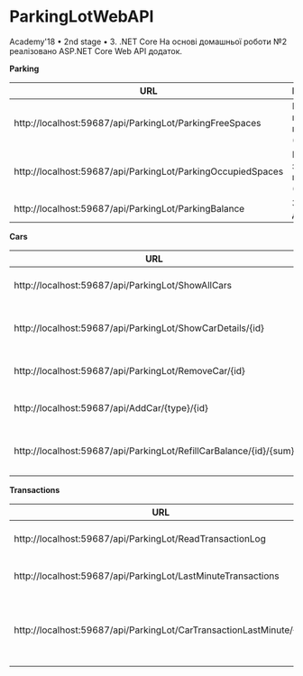 ﻿# ParkingLotWebAPI

Academy'18 • 2nd stage • 3. .NET Core
На основі домашньої роботи №2 реалізовано ASP.NET Core Web API додаток.

__Parking__


| URL | Description |
| --- | --- |
| http://localhost:59687/api/ParkingLot/ParkingFreeSpaces | Кількість вільних місць (GET) |
| http://localhost:59687/api/ParkingLot/ParkingOccupiedSpaces | Кількість зайнятих місць (GET) |
| http://localhost:59687/api/ParkingLot/ParkingBalance | Загальний дохід (GET) |



__Cars__

| URL | Description |
| --- | --- |
| http://localhost:59687/api/ParkingLot/ShowAllCars | Список всіх машин (GET) |
| http://localhost:59687/api/ParkingLot/ShowCarDetails/{id} | Деталі по одній машині (GET) |
| http://localhost:59687/api/ParkingLot/RemoveCar/{id} | Видалити машину (DELETE) |
| http://localhost:59687/api/AddCar/{type}/{id} | Додати машину (POST) |
| http://localhost:59687/api/ParkingLot/RefillCarBalance/{id}/{sum} | Поповнити баланс машини (PUT) |



__Transactions__


| URL | Description |
| --- | --- |
| http://localhost:59687/api/ParkingLot/ReadTransactionLog| Вивести Transactions.log (GET) |
| http://localhost:59687/api/ParkingLot/LastMinuteTransactions | Транзакції за останню хвилину (GET) |
| http://localhost:59687/api/ParkingLot/CarTransactionLastMinute/{id} | Транзакції за останню хвилину по одній конкретній машині (GET) |


